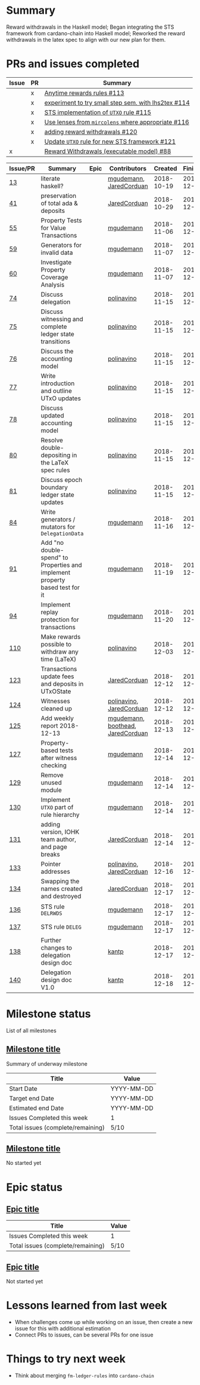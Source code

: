 # Summary

Reward withdrawals in the Haskell model; Began integrating the STS framework
from cardano-chain into Haskell model; Reworked the reward withdrawals in the
latex spec to align with our new plan for them.

# PRs and issues completed

| Issue | PR | Summary |
|-------|----|---------|
|       | x | [Anytime rewards rules #113](https://github.com/input-output-hk/fm-ledger-rules/pull/113) |
|       | x | [experiment to try small step sem. with lhs2tex #114](https://github.com/input-output-hk/fm-ledger-rules/pull/114) |
|       | x | [STS implementation of `UTXO` rule #115](https://github.com/input-output-hk/fm-ledger-rules/pull/115) |
|       | x | [Use lenses from `mircolens` where appropriate #116](https://github.com/input-output-hk/fm-ledger-rules/pull/116) |
|       | x | [adding reward withdrawals #120](https://github.com/input-output-hk/fm-ledger-rules/pull/120) |
|       | x | [Update `UTXO` rule for new STS framework #121](https://github.com/input-output-hk/fm-ledger-rules/pull/121) |
| x     |   | [Reward Withdrawals (executable model) #88](https://github.com/input-output-hk/fm-ledger-rules/issues/88) |

| Issue/PR | Summary | Epic | Contributors | Created | Finished | Comments|
|----------|---------|------|--------------|---------|----------|---------|
| [13](https://github.com/input-output-hk/fm-ledger-rules/issues/13) | literate haskell? | | [mgudemann](https://github.com/mgudemann), [JaredCorduan](https://github.com/JaredCorduan) | 2018-10-19 | 2018-12-13 | |
| [41](https://github.com/input-output-hk/fm-ledger-rules/issues/41) | preservation of total ada & deposits | | [JaredCorduan](https://github.com/JaredCorduan) | 2018-10-29 | 2018-12-13 | |
| [55](https://github.com/input-output-hk/fm-ledger-rules/issues/55) | Property Tests for Value Transactions | | [mgudemann](https://github.com/mgudemann) | 2018-11-06 | 2018-12-13 | |
| [59](https://github.com/input-output-hk/fm-ledger-rules/issues/59) | Generators for invalid data | | [mgudemann](https://github.com/mgudemann) | 2018-11-07 | 2018-12-13 | |
| [60](https://github.com/input-output-hk/fm-ledger-rules/issues/60) | Investigate Property Coverage Analysis | | [mgudemann](https://github.com/mgudemann) | 2018-11-07 | 2018-12-13 | |
| [74](https://github.com/input-output-hk/fm-ledger-rules/issues/74) | Discuss delegation | | [polinavino](https://github.com/polinavino) | 2018-11-15 | 2018-12-13 | |
| [75](https://github.com/input-output-hk/fm-ledger-rules/issues/75) | Discuss witnessing and complete ledger state transitions | | [polinavino](https://github.com/polinavino) | 2018-11-15 | 2018-12-13 | |
| [76](https://github.com/input-output-hk/fm-ledger-rules/issues/76) | Discuss the accounting model | | [polinavino](https://github.com/polinavino) | 2018-11-15 | 2018-12-13 | |
| [77](https://github.com/input-output-hk/fm-ledger-rules/issues/77) | Write introduction and outline UTxO updates | | [polinavino](https://github.com/polinavino) | 2018-11-15 | 2018-12-13 | |
| [78](https://github.com/input-output-hk/fm-ledger-rules/issues/78) | Discuss updated accounting model | | [polinavino](https://github.com/polinavino) | 2018-11-15 | 2018-12-13 | |
| [80](https://github.com/input-output-hk/fm-ledger-rules/issues/80) | Resolve double-depositing in the LaTeX spec rules | | [polinavino](https://github.com/polinavino) | 2018-11-15 | 2018-12-13 | |
| [81](https://github.com/input-output-hk/fm-ledger-rules/issues/81) | Discuss epoch boundary ledger state updates | | [polinavino](https://github.com/polinavino) | 2018-11-15 | 2018-12-13 | |
| [84](https://github.com/input-output-hk/fm-ledger-rules/issues/84) | Write generators / mutators for `DelegationData` | | [mgudemann](https://github.com/mgudemann) | 2018-11-16 | 2018-12-13 | |
| [91](https://github.com/input-output-hk/fm-ledger-rules/issues/91) | Add "no double-spend" to Properties and implement property based test for it | | [mgudemann](https://github.com/mgudemann) | 2018-11-19 | 2018-12-13 | |
| [94](https://github.com/input-output-hk/fm-ledger-rules/issues/94) | Implement replay protection for transactions | | [mgudemann](https://github.com/mgudemann) | 2018-11-20 | 2018-12-13 | |
| [110](https://github.com/input-output-hk/fm-ledger-rules/issues/110) | Make rewards possible to withdraw any time (LaTeX) | | [polinavino](https://github.com/polinavino) | 2018-12-03 | 2018-12-13 | |
| [123](https://github.com/input-output-hk/fm-ledger-rules/pull/123) | Transactions update fees and deposits in UTxOState | | [JaredCorduan](https://github.com/JaredCorduan) | 2018-12-12 | 2018-12-14 | |
| [124](https://github.com/input-output-hk/fm-ledger-rules/pull/124) | Witnesses cleaned up | | [polinavino](https://github.com/polinavino), [JaredCorduan](https://github.com/JaredCorduan) | 2018-12-12 | 2018-12-14 | |
| [125](https://github.com/input-output-hk/fm-ledger-rules/pull/125) | Add weekly report 2018-12-13 | | [mgudemann](https://github.com/mgudemann), [boothead](https://github.com/boothead), [JaredCorduan](https://github.com/JaredCorduan) | 2018-12-13 | 2018-12-13 | |
| [127](https://github.com/input-output-hk/fm-ledger-rules/pull/127) | Property-based tests after witness checking | | [mgudemann](https://github.com/mgudemann) | 2018-12-14 | 2018-12-14 | |
| [129](https://github.com/input-output-hk/fm-ledger-rules/pull/129) | Remove unused module | | [mgudemann](https://github.com/mgudemann) | 2018-12-14 | 2018-12-14 | |
| [130](https://github.com/input-output-hk/fm-ledger-rules/pull/130) | Implement `UTXO` part of rule hierarchy | | [mgudemann](https://github.com/mgudemann) | 2018-12-14 | 2018-12-14 | |
| [131](https://github.com/input-output-hk/fm-ledger-rules/pull/131) | adding version, IOHK team author, and page breaks | | [JaredCorduan](https://github.com/JaredCorduan) | 2018-12-14 | 2018-12-14 | |
| [133](https://github.com/input-output-hk/fm-ledger-rules/pull/133) | Pointer addresses | | [polinavino](https://github.com/polinavino), [JaredCorduan](https://github.com/JaredCorduan) | 2018-12-16 | 2018-12-18 | |
| [134](https://github.com/input-output-hk/fm-ledger-rules/pull/134) | Swapping the names created and destroyed | | [JaredCorduan](https://github.com/JaredCorduan) | 2018-12-17 | 2018-12-17 | |
| [136](https://github.com/input-output-hk/fm-ledger-rules/pull/136) | STS rule `DELRWDS` | | [mgudemann](https://github.com/mgudemann) | 2018-12-17 | 2018-12-17 | |
| [137](https://github.com/input-output-hk/fm-ledger-rules/pull/137) | STS rule `DELEG` | | [mgudemann](https://github.com/mgudemann) | 2018-12-17 | 2018-12-18 | |
| [138](https://github.com/input-output-hk/fm-ledger-rules/pull/138) | Further changes to delegation design doc | | [kantp](https://github.com/kantp) | 2018-12-17 | 2018-12-18 | |
| [140](https://github.com/input-output-hk/fm-ledger-rules/pull/140) | Delegation design doc V1.0 | | [kantp](https://github.com/kantp) | 2018-12-18 | 2018-12-18 | |

# Milestone status

List of all milestones

## [Milestone title](https://github.com/input-output-hk/repo/milestone/1)

Summary of underway milestone

| Title                             | Value      |
|-----------------------------------|------------|
| Start Date                        | YYYY-MM-DD |
| Target end Date                   | YYYY-MM-DD |
| Estimated end Date                | YYYY-MM-DD |
| Issues Completed this week        | 1          |
| Total issues (complete/remaining) | 5/10       |

## [Milestone title](https://github.com/input-output-hk/repo/milestone/2)

No started yet

# Epic status

## [Epic title](https://github.com/input-output-hk/repo/issues/1)

| Title                             | Value |
|-----------------------------------|-------|
| Issues Completed this week        | 1     |
| Total issues (complete/remaining) | 5/10  |

## [Epic title](https://github.com/input-output-hk/repo/issues/2)

Not started yet

# Lessons learned from last week

 - When challenges come up while working on an issue, then create a new issue
   for this with additional estimation
 - Connect PRs to issues, can be several PRs for one issue

# Things to try next week

 - Think about merging `fm-ledger-rules` into `cardano-chain`
